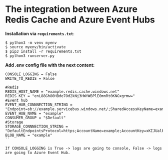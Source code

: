 # The integration between Azure Redis Cache and Azure Event Hubs


**Installation via `requirements.txt`**:

```shell
$ python3 -m venv myenv
$ source myenv/bin/activate
$ pip3 install -r requirements.txt
$ python3 runserver.py
```


**Add .env сonfig file with the next content:**
```
CONSOLE_LOGGING = False
WRITE_TO_REDIS = False

#Redis
REDIS_HOST_NAME = "example.redis.cache.windows.net"
REDIS_KEY = "enL88Gh80HBde7Od2kNj3HWYWBPlE0mnRt0KNGxgrmw="
#Event hub
EVENT_HUB_CONNNECTION_STRING = "Endpoint=sb://example.servicebus.windows.net/;SharedAccessKeyName=example;SharedAccessKey=muNgQGaRljw8llADlN4IWJY2dFYxLP8bLDkjHFQI4/I="
EVENT_HUB_NAME = "example"
CONSUMER_GROUP = "$Default"
#Storage
STORAGE_CONNNECTION_STRING = "DefaultEndpointsProtocol=https;AccountName=example;AccountKey=xKIJUalbEpzis97zd7U0IX+mxL7S3Ly+6xakK9kyKIoprZ66H5GMZ0VDJ34+zaNXwx7DNYtCvPXuBR0BH2R9wQ==;EndpointSuffix=core.windows.net"
BLOB_NAME = "example"
``

If CONSOLE_LOGGING is True -> logs are going to console, False -> logs are going to Azure Event Hub.